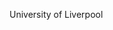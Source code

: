 [//]: # (Created by ./bin/manage_files.pl from ./species/Fasciola_hepatica/PRJEB25283/Fasciola_hepatica_PRJEB25283.summary.html on Thu Jun 11 13:44:10 2020)
University of Liverpool
